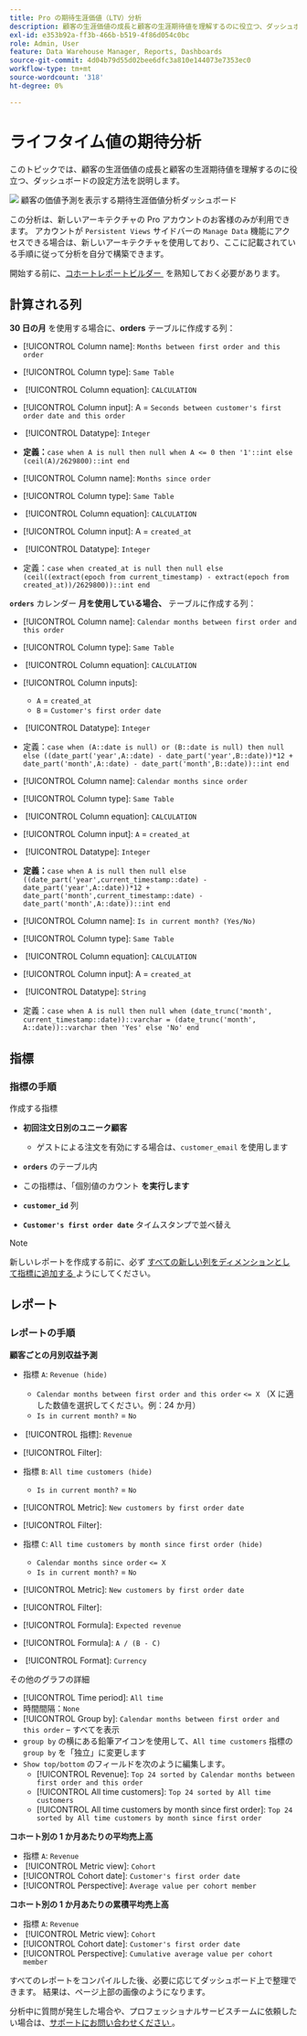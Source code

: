 ```yaml
---
title: Pro の期待生涯価値（LTV）分析
description: 顧客の生涯価値の成長と顧客の生涯期待値を理解するのに役立つ、ダッシュボードの設定方法を説明します。
exl-id: e353b92a-ff3b-466b-b519-4f86d054c0bc
role: Admin, User
feature: Data Warehouse Manager, Reports, Dashboards
source-git-commit: 4d04b79d55d02bee6dfc3a810e144073e7353ec0
workflow-type: tm+mt
source-wordcount: '318'
ht-degree: 0%

---
```


# ライフタイム値の期待分析

このトピックでは、顧客の生涯価値の成長と顧客の生涯期待値を理解するのに役立つ、ダッシュボードの設定方法を説明します。

![&#x200B; 顧客の価値予測を表示する期待生涯価値分析ダッシュボード &#x200B;](../../assets/exp-lifetim-value-anyalysis.png)

この分析は、新しいアーキテクチャの Pro アカウントのお客様のみが利用できます。 アカウントが `Persistent Views` サイドバーの `Manage Data` 機能にアクセスできる場合は、新しいアーキテクチャを使用しており、ここに記載されている手順に従って分析を自分で構築できます。

開始する前に、[&#x200B; コホートレポートビルダー &#x200B;](../dev-reports/cohort-rpt-bldr.md) を熟知しておく必要があります。

## 計算される列

**30 日の月** を使用する場合に、**orders** テーブルに作成する列：

* [!UICONTROL Column name]: `Months between first order and this order`
* [!UICONTROL Column type]: `Same Table`
* &#x200B;
  [!UICONTROL Column equation]: `CALCULATION`
* [!UICONTROL Column input]: A = `Seconds between customer's first order date and this order`
* &#x200B;
  [!UICONTROL Datatype]: `Integer`
* **定義：**`case when A is null then null when A <= 0 then '1'::int else (ceil(A)/2629800)::int end`

* [!UICONTROL Column name]: `Months since order`
* [!UICONTROL Column type]: `Same Table`
* &#x200B;
  [!UICONTROL Column equation]: `CALCULATION`
* [!UICONTROL Column input]: A = `created_at`
* &#x200B;
  [!UICONTROL Datatype]: `Integer`
* 定義：`case when created_at is null then null else (ceil((extract(epoch from current_timestamp) - extract(epoch from created_at))/2629800))::int end`

**`orders`** カレンダー **月を使用している場合、** テーブルに作成する列：

* [!UICONTROL Column name]: `Calendar months between first order and this order`
* [!UICONTROL Column type]: `Same Table`
* &#x200B;
  [!UICONTROL Column equation]: `CALCULATION`
* [!UICONTROL Column inputs]:
   * `A` = `created_at`
   * `B` = `Customer's first order date`

* &#x200B;
  [!UICONTROL Datatype]: `Integer`
* 定義：`case when (A::date is null) or (B::date is null) then null else ((date_part('year',A::date) - date_part('year',B::date))*12 + date_part('month',A::date) - date_part('month',B::date))::int end`

* [!UICONTROL Column name]: `Calendar months since order`
* [!UICONTROL Column type]: `Same Table`
* &#x200B;
  [!UICONTROL Column equation]: `CALCULATION`
* [!UICONTROL Column input]: `A` = `created_at`
* &#x200B;
  [!UICONTROL Datatype]: `Integer`
* **定義：**`case when A is null then null else ((date_part('year',current_timestamp::date) - date_part('year',A::date))*12 + date_part('month',current_timestamp::date) - date_part('month',A::date))::int end`

* [!UICONTROL Column name]: `Is in current month? (Yes/No)`
* [!UICONTROL Column type]: `Same Table`
* &#x200B;
  [!UICONTROL Column equation]: `CALCULATION`
* [!UICONTROL Column input]: A = `created_at`
* &#x200B;
  [!UICONTROL Datatype]: `String`
* 定義：`case when A is null then null when (date_trunc('month', current_timestamp::date))::varchar = (date_trunc('month', A::date))::varchar then 'Yes' else 'No' end`

## 指標

### 指標の手順

作成する指標

* **初回注文日別のユニーク顧客**
   * ゲストによる注文を有効にする場合は、`customer_email` を使用します

* **`orders`** のテーブル内
* この指標は、「個別値のカウント **を実行します**
* **`customer_id`** 列
* **`Customer's first order date`** タイムスタンプで並べ替え

>[!NOTE]
>
>新しいレポートを作成する前に、必ず [&#x200B; すべての新しい列をディメンションとして指標に追加する &#x200B;](../../data-analyst/data-warehouse-mgr/manage-data-dimensions-metrics.md) ようにしてください。

## レポート

### レポートの手順

**顧客ごとの月別収益予測**

* 指標 `A`: `Revenue (hide)`
   * `Calendar months between first order and this order` `<= X` （X に適した数値を選択してください。例：24 か月）
   * `Is in current month?` = `No`

* &#x200B;
  [!UICONTROL 指標]: `Revenue`
* [!UICONTROL Filter]:

* 指標 `B`: `All time customers (hide)`
   * `Is in current month?` = `No`

* [!UICONTROL Metric]: `New customers by first order date`
* [!UICONTROL Filter]:

* 指標 `C`: `All time customers by month since first order (hide)`
   * `Calendar months since order` `<= X`
   * `Is in current month?` = `No`

* [!UICONTROL Metric]: `New customers by first order date`
* [!UICONTROL Filter]:

* [!UICONTROL Formula]: `Expected revenue`
* [!UICONTROL Formula]: `A / (B - C)`
* &#x200B;
  [!UICONTROL Format]: `Currency`

その他のグラフの詳細

* [!UICONTROL Time period]: `All time`
* 時間間隔：`None`
* [!UICONTROL Group by]: `Calendar months between first order and this order` – すべてを表示
* `group by` の横にある鉛筆アイコンを使用して、`All time customers` 指標の `group by` を「独立」に変更します
* `Show top/bottom` のフィールドを次のように編集します。
   * [!UICONTROL Revenue]: `Top 24 sorted by Calendar months between first order and this order`
   * [!UICONTROL All time customers]: `Top 24 sorted by All time customers`
   * [!UICONTROL All time customers by month since first order]: `Top 24 sorted by All time customers by month since first order`

**コホート別の 1 か月あたりの平均売上高**

* 指標 `A`: `Revenue`
* &#x200B;
  [!UICONTROL Metric view]: `Cohort`
* [!UICONTROL Cohort date]: `Customer's first order date`
* [!UICONTROL Perspective]: `Average value per cohort member`

**コホート別の 1 か月あたりの累積平均売上高**

* 指標 `A`: `Revenue`
* &#x200B;
  [!UICONTROL Metric view]: `Cohort`
* [!UICONTROL Cohort date]: `Customer's first order date`
* [!UICONTROL Perspective]: `Cumulative average value per cohort member`

すべてのレポートをコンパイルした後、必要に応じてダッシュボード上で整理できます。 結果は、ページ上部の画像のようになります。

分析中に質問が発生した場合や、プロフェッショナルサービスチームに依頼したい場合は、[&#x200B; サポートにお問い合わせください &#x200B;](https://experienceleague.adobe.com/docs/commerce-knowledge-base/kb/troubleshooting/miscellaneous/mbi-service-policies.html)。
